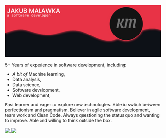 <img src="https://raw.githubusercontent.com/jmalawka/jmalawka/main/img/banner@2x.png" alt="Image with text 'Jakub Malawka' 'a software developer'">

5+ Years of experience in software development, including:
* *A bit of* Machine learning,
* Data analysis,
* Data science,
* Software development,
* Web development,

Fast learner and eager to explore new technologies. Able to switch between perfectionism and pragmatism. Believer in agile software development, team work and Clean Code. Always questioning the status quo and wanting to improve. Able and willing to think outside the box.

<a href="https://github.com/jmalawka">
  <img align="center" src="https://github-readme-stats.vercel.app/api?username=jmalawka&show_icons=true&theme=dark" />
</a>
<a href="https://github.com/jmalawka">
  <img align="center" src="https://github-readme-stats.vercel.app/api/top-langs/?username=jmalawka&show_icons=true&theme=dark" />
</a>
